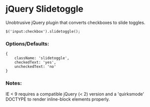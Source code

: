 # jQuery Slidetoggle

Unobtrusive jQuery plugin that converts checkboxes to slide toggles.

    $('input:checkbox').slidetoggle();

### Options/Defaults:
    {
        className: 'slidetoggle',
        checkedText: 'yes',
        uncheckedText: 'no'
    }

### Notes:

IE < 9 requires a compatible jQuery (< 2) version and a 'quirksmode' DOCTYPE to render inline-block elements properly.
